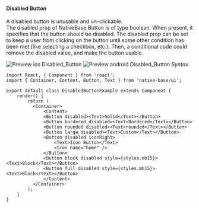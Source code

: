 #### Disabled Button

A disabled button is unusable and un-clickable.<br />
The disabled prop of NativeBase Button is of type boolean. When present, it specifies that the button should be disabled. The disabled prop can be set to keep a user from clicking on the button until some other condition has been met (like selecting a checkbox, etc.). Then, a conditional code could remove the disabled value, and make the button usable.<br />

![Preview ios Disabled_Button](https://github.com/GeekyAnts/NativeBase-KitchenSink/raw/master/screenshots/ios/disabledButtons.png)
![Preview android Disabled_Button](https://github.com/GeekyAnts/NativeBase-KitchenSink/raw/master/screenshots/android/disabledButtons.png)
*Syntax*

<pre class="line-numbers"><code class="language-jsx">import React, { Component } from 'react';
import { Container, Content, Button, Text } from 'native-base/ui';
​
export default class DisabledButtonExample extends Component {
    render() {
        return (
          &lt;Container>
              &lt;Content>
              &lt;Button disabled>&lt;Text>Solid&lt;/Text>&lt;/Button>
              &lt;Button bordered disabled>&lt;Text>Bordered&lt;/Text>&lt;/Button>
              &lt;Button rounded disabled>&lt;Text>rounded&lt;/Text>&lt;/Button>
              &lt;Button large disabled>&lt;Text>Custom&lt;/Text>&lt;/Button>
              &lt;Button disabled iconRight>
                  &lt;Text>Icon Button&lt;/Text>
                  &lt;Icon name="home" />
              &lt;/Button>
              &lt;Button block disabled style={styles.mb15}>&lt;Text>Block&lt;/Text>&lt;/Button>
              &lt;Button full disabled style={styles.mb15}>&lt;Text>Block&lt;/Text>&lt;/Button>
              &lt;/Content>
          &lt;/Container>
        );
    }
}</code></pre><br />
